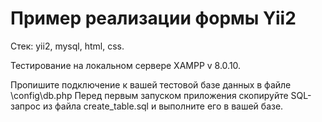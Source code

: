 # Пример реализации формы Yii2

Стек: yii2, mysql, html, css.

Тестирование на локальном сервере XAMPP v 8.0.10.

Пропишите подключение к вашей тестовой базе данных в файле \config\db.php
Перед первым запуском приложения скопируйте SQL-запрос из файла create_table.sql и выполните его в вашей базе.
